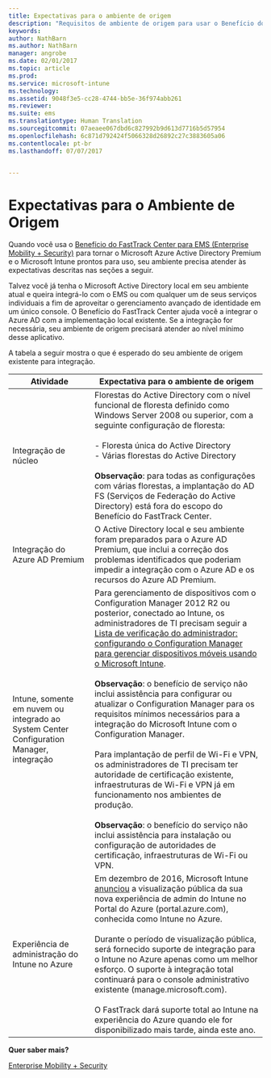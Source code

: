 ```yaml
---
title: Expectativas para o ambiente de origem
description: "Requisitos de ambiente de origem para usar o Benefício do FastTrack Center"
keywords: 
author: NathBarn
ms.author: NathBarn
manager: angrobe
ms.date: 02/01/2017
ms.topic: article
ms.prod: 
ms.service: microsoft-intune
ms.technology: 
ms.assetid: 9048f3e5-cc28-4744-bb5e-36f974abb261
ms.reviewer: 
ms.suite: ems
ms.translationtype: Human Translation
ms.sourcegitcommit: 07aeaee067dbd6c827992b9d613d7716b5d57954
ms.openlocfilehash: 6c871d792424f5066328d26892c27c3883605a06
ms.contentlocale: pt-br
ms.lasthandoff: 07/07/2017


---
```



# <a name="source-environment-expectations"></a>Expectativas para o Ambiente de Origem
Quando você usa o [Benefício do FastTrack Center para EMS (Enterprise Mobility + Security)](fasttrack-center-benefit-for-enterprise-mobility-suite-ems.md) para tornar o Microsoft Azure Active Directory Premium e o Microsoft Intune prontos para uso, seu ambiente precisa atender às expectativas descritas nas seções a seguir.

Talvez você já tenha o Microsoft Active Directory local em seu ambiente atual e queira integrá-lo com o EMS ou com qualquer um de seus serviços individuais a fim de aproveitar o gerenciamento avançado de identidade em um único console. O Benefício do FastTrack Center ajuda você a integrar o Azure AD com a implementação local existente. Se a integração for necessária, seu ambiente de origem precisará atender ao nível mínimo desse aplicativo.

A tabela a seguir mostra o que é esperado do seu ambiente de origem existente para integração.

|Atividade|Expectativa para o ambiente de origem|
|------------|----------------------------------|
|Integração de núcleo|Florestas do Active Directory com o nível funcional de floresta definido como Windows Server 2008 ou superior, com a seguinte configuração de floresta:<br /><br />-   Floresta única do Active Directory<br />-   Várias florestas do Active Directory </br></br>**Observação**: para todas as configurações com várias florestas, a implantação do AD FS (Serviços de Federação do Active Directory) está fora do escopo do Benefício do FastTrack Center.|
|Integração do Azure AD Premium|O Active Directory local e seu ambiente foram preparados para o Azure AD Premium, que inclui a correção dos problemas identificados que poderiam impedir a integração com o Azure AD e os recursos do Azure AD Premium.|
|Intune, somente em nuvem ou integrado ao System Center Configuration Manager, integração|Para gerenciamento de dispositivos com o Configuration Manager 2012 R2 ou posterior, conectado ao Intune, os administradores de TI precisam seguir a [Lista de verificação do administrador: configurando o Configuration Manager para gerenciar dispositivos móveis usando o Microsoft Intune](https://technet.microsoft.com/library/jj943763.aspx).</br></br> **Observação**: o benefício de serviço não inclui assistência para configurar ou atualizar o Configuration Manager para os requisitos mínimos necessários para a integração do Microsoft Intune com o Configuration Manager.</br></br>Para implantação de perfil de Wi-Fi e VPN, os administradores de TI precisam ter autoridade de certificação existente, infraestruturas de Wi-Fi e VPN já em funcionamento nos ambientes de produção.</br></br> **Observação**: o benefício do serviço não inclui assistência para instalação ou configuração de autoridades de certificação, infraestruturas de Wi-Fi ou VPN. |
|Experiência de administração do Intune no Azure | Em dezembro de 2016, Microsoft Intune [anunciou](https://blogs.technet.microsoft.com/enterprisemobility/2016/12/07/public-preview-of-intune-on-azure/) a visualização pública da sua nova experiência de admin do Intune no Portal do Azure (portal.azure.com), conhecida como Intune no Azure.<br><br>Durante o período de visualização pública, será fornecido suporte de integração para o Intune no Azure apenas como um melhor esforço. O suporte à integração total continuará para o console administrativo existente (manage.microsoft.com).<br><br>O FastTrack dará suporte total ao Intune na experiência do Azure quando ele for disponibilizado mais tarde, ainda este ano.


**Quer saber mais?**

[Enterprise Mobility + Security](https://www.microsoft.com/en-us/cloud-platform/enterprise-mobility)

